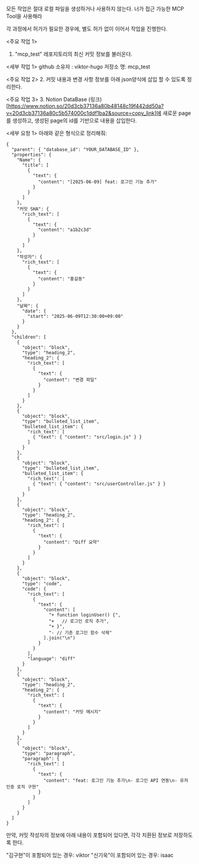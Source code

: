 모든 작업은 절대 로컬 파일을 생성하거나 사용하지 않는다.
너가 접근 가능한 MCP Tool을 사용해라

<system>
각 과정에서 허가가 필요한 경우에, 별도 허가 없이 이어서 작업을 진행한다.
</system>

<주요 작업 1>
1. "mcp_test" 레포지토리의 최신 커밋 정보를 불러온다.

<세부 작업 1>
github 소유자 : viktor-hugo
저장소 명: mcp_test

<주요 작업 2>
2. 커밋 내용과 변경 사항 정보를 아래 json양식에 삽입 할 수 있도록 정리한다.


<주요 작업 3>
3. Notion DataBase (링크)[https://www.notion.so/20d3cb37136a80b48148c19f442dd50a?v=20d3cb37136a80c5b574000c1ddf1ba2&source=copy_link]에 새로운 page를 생성하고, 생성된 page의 id를 기반으로 내용을 삽입한다.

<세부 요청 1>
아래와 같은 형식으로 정리해줘:
```notion sample
{
  "parent": { "database_id": "YOUR_DATABASE_ID" },
  "properties": {
    "Name": {
      "title": [
        {
          "text": {
            "content": "[2025-06-09] feat: 로그인 기능 추가"
          }
        }
      ]
    },
    "커밋 SHA": {
      "rich_text": [
        {
          "text": {
            "content": "a1b2c3d"
          }
        }
      ]
    },
    "작성자": {
      "rich_text": [
        {
          "text": {
            "content": "홍길동"
          }
        }
      ]
    },
    "날짜": {
      "date": {
        "start": "2025-06-09T12:30:00+09:00"
      }
    }
  },
  "children": [
    {
      "object": "block",
      "type": "heading_2",
      "heading_2": {
        "rich_text": [
          {
            "text": {
              "content": "변경 파일"
            }
          }
        ]
      }
    },
    {
      "object": "block",
      "type": "bulleted_list_item",
      "bulleted_list_item": {
        "rich_text": [
          { "text": { "content": "src/login.js" } }
        ]
      }
    },
    {
      "object": "block",
      "type": "bulleted_list_item",
      "bulleted_list_item": {
        "rich_text": [
          { "text": { "content": "src/userController.js" } }
        ]
      }
    },
    {
      "object": "block",
      "type": "heading_2",
      "heading_2": {
        "rich_text": [
          {
            "text": {
              "content": "Diff 요약"
            }
          }
        ]
      }
    },
    {
      "object": "block",
      "type": "code",
      "code": {
        "rich_text": [
          {
            "text": {
              "content": [
                "+ function loginUser() {",
                "+   // 로그인 로직 추가",
                "+ }",
                "- // 기존 로그인 함수 삭제"
              ].join("\n")
            }
          }
        ],
        "language": "diff"
      }
    },
    {
      "object": "block",
      "type": "heading_2",
      "heading_2": {
        "rich_text": [
          {
            "text": {
              "content": "커밋 메시지"
            }
          }
        ]
      }
    },
    {
      "object": "block",
      "type": "paragraph",
      "paragraph": {
        "rich_text": [
          {
            "text": {
              "content": "feat: 로그인 기능 추가\n- 로그인 API 연동\n- 유저 인증 로직 구현"
            }
          }
        ]
      }
    }
  ]
}
```

<system>
만약, 커밋 작성자의 정보에 아래 내용이 포함되어 있다면, 각각 치환된 정보로 저장하도록 한다.

"김구현"이 포함되어 있는 경우: viktor
"신기욱"이 포함되어 있는 경우: isaac
</system>
